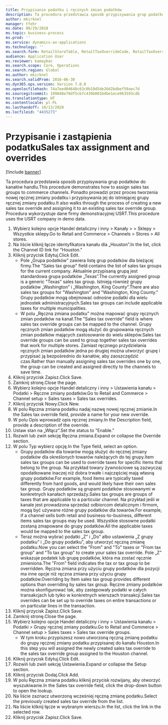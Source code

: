 ```yaml
---
title: Przypisanie podatku i ręcznych zmian podatków
description: Ta procedura przedstawia sposób przypisywania grup podatków do kanałów handlu.
author: mkirknel
manager: tfehr
ms.date: 08/29/2018
ms.topic: business-process
ms.prod: ''
ms.service: dynamics-ax-applications
ms.technology: ''
ms.search.form: RetailStoreTable, RetailTaxOverrideCode, RetailTaxOverrideGroup
audience: Application User
ms.reviewer: kamaybac
ms.search.scope: Core, Operations
ms.search.region: Global
ms.author: mkirknel
ms.search.validFrom: 2016-06-30
ms.dyn365.ops.version: Version 7.0.0
ms.openlocfilehash: 74a7eed04648c63c0b19d5de26d2bdbef59aec7d
ms.sourcegitcommit: 199848e78df5cb7c439b001bdbe1ece963593cdb
ms.translationtype: HT
ms.contentlocale: pl-PL
ms.lasthandoff: 10/13/2020
ms.locfileid: "4435273"
---
```

# <a name="sales-tax-assignment-and-overrides"></a><span data-ttu-id="ca0c2-103"> Przypisanie i zastąpienia podatku</span><span class="sxs-lookup"><span data-stu-id="ca0c2-103">Sales tax assignment and overrides</span></span>

[!include [banner](../../includes/banner.md)]

<span data-ttu-id="ca0c2-104">Ta procedura przedstawia sposób przypisywania grup podatków do kanałów handlu.</span><span class="sxs-lookup"><span data-stu-id="ca0c2-104">This procedure demonstrates how to assign sales tax groups to commerce channels.</span></span> <span data-ttu-id="ca0c2-105">Ponadto prowadzi przez proces tworzenia nowej ręcznej zmiany podatku i przypisywania jej do istniejącej grupy ręcznej zmiany podatku.</span><span class="sxs-lookup"><span data-stu-id="ca0c2-105">It also walks through the process of creating a new sales tax override and assigning it to an existing sales tax override group.</span></span> <span data-ttu-id="ca0c2-106">Procedura wykorzystuje dane firmy demonstracyjnej USRT.</span><span class="sxs-lookup"><span data-stu-id="ca0c2-106">This procedure uses the USRT company in demo data.</span></span>

1. <span data-ttu-id="ca0c2-107">Wybierz kolejno opcje Handel detaliczny i inny > Kanały > > Sklepy > Wszystkie sklepy.</span><span class="sxs-lookup"><span data-stu-id="ca0c2-107">Go to Retail and Commerce > Channels > Stores > All stores.</span></span>
2. <span data-ttu-id="ca0c2-108">Na liście kliknij łącze identyfikatora kanału dla „Houston”.</span><span class="sxs-lookup"><span data-stu-id="ca0c2-108">In the list, click the Channel ID link for "Houston."</span></span>
3. <span data-ttu-id="ca0c2-109">Kliknij przycisk Edytuj.</span><span class="sxs-lookup"><span data-stu-id="ca0c2-109">Click Edit.</span></span>
    * <span data-ttu-id="ca0c2-110">Pole „Grupa podatków” zawiera listę grup podatków dla bieżącej firmy.</span><span class="sxs-lookup"><span data-stu-id="ca0c2-110">The "Sales tax group" field contains the list of sales tax groups for the current company.</span></span> <span data-ttu-id="ca0c2-111">Aktualnie przypisaną grupą jest standardowa grupa podatków „Texas”.</span><span class="sxs-lookup"><span data-stu-id="ca0c2-111">The currently assigned group is a generic "Texas" sales tax group.</span></span> <span data-ttu-id="ca0c2-112">Istnieją również grupy podatków „Washington” i „Washington, King County”.</span><span class="sxs-lookup"><span data-stu-id="ca0c2-112">There are also sales tax groups for "Washington" and "Washington, King County."</span></span> <span data-ttu-id="ca0c2-113">Grupy podatków mogą obejmować odnośne podatki dla wielu jednostek administracyjnych.</span><span class="sxs-lookup"><span data-stu-id="ca0c2-113">Sales tax groups can include applicable taxes for multiple municipalities.</span></span>  
    * <span data-ttu-id="ca0c2-114">W polu „Ręczna zmiana podatku” można mapować grupy ręcznych zmian podatków na kanał.</span><span class="sxs-lookup"><span data-stu-id="ca0c2-114">The "Sales tax override" field is where sales tax override groups can be mapped to the channel.</span></span> <span data-ttu-id="ca0c2-115">Grupy ręcznych zmian podatków mogą służyć do grupowania ręcznych zmian podatków mających zastosowanie do wielu sklepów.</span><span class="sxs-lookup"><span data-stu-id="ca0c2-115">Sales tax override groups can be used to group together sales tax overrides that work for multiple stores.</span></span> <span data-ttu-id="ca0c2-116">Zamiast ręcznego przydzielania ręcznych zmian podatków jedna po drugiej można utworzyć grupę i przypisać ją bezpośrednio do kanałów, aby zaoszczędzić czas.</span><span class="sxs-lookup"><span data-stu-id="ca0c2-116">Rather than manually assigning sales tax overrides one by one, the group can be created and assigned directly to the channels to save time.</span></span>  
4. <span data-ttu-id="ca0c2-117">Kliknij przycisk Zapisz.</span><span class="sxs-lookup"><span data-stu-id="ca0c2-117">Click Save.</span></span>
5. <span data-ttu-id="ca0c2-118">Zamknij stronę.</span><span class="sxs-lookup"><span data-stu-id="ca0c2-118">Close the page.</span></span>
6. <span data-ttu-id="ca0c2-119">Wybierz kolejno opcje Handel detaliczny i inny > Ustawienia kanału > Podatki > Ręczne zmiany podatków.</span><span class="sxs-lookup"><span data-stu-id="ca0c2-119">Go to Retail and Commerce > Channel setup > Sales taxes > Sales tax overrides.</span></span>
7. <span data-ttu-id="ca0c2-120">Kliknij przycisk Nowy.</span><span class="sxs-lookup"><span data-stu-id="ca0c2-120">Click New.</span></span>
8. <span data-ttu-id="ca0c2-121">W polu Ręczna zmiana podatku nadaj nazwę nowej ręcznej zmianie.</span><span class="sxs-lookup"><span data-stu-id="ca0c2-121">In the Sales tax override field, provide a name for your new override.</span></span>
9. <span data-ttu-id="ca0c2-122">W polu Opis wprowadź opis ręcznej zmiany.</span><span class="sxs-lookup"><span data-stu-id="ca0c2-122">In the Description field, provide a description of the override.</span></span>
10. <span data-ttu-id="ca0c2-123">Ustaw stan na „Włącz”.</span><span class="sxs-lookup"><span data-stu-id="ca0c2-123">Set the status to "Enable."</span></span>
11. <span data-ttu-id="ca0c2-124">Rozwiń lub zwiń sekcję Ręczna zmiana.</span><span class="sxs-lookup"><span data-stu-id="ca0c2-124">Expand or collapse the Override section.</span></span>
12. <span data-ttu-id="ca0c2-125">W polu Typ wybierz opcję.</span><span class="sxs-lookup"><span data-stu-id="ca0c2-125">In the Type field, select an option.</span></span>
    * <span data-ttu-id="ca0c2-126">Grupy podatków dla towarów mogą służyć do ręcznej zmiany podatków dla określonych towarów należących do tej grupy.</span><span class="sxs-lookup"><span data-stu-id="ca0c2-126">Item sales tax groups can be used to override taxes for specific items that belong to the group.</span></span> <span data-ttu-id="ca0c2-127">Na przykład towary żywnościowe są zazwyczaj opodatkowane inaczej niż dobra trwałe i najczęściej mają własną grupy podatków.</span><span class="sxs-lookup"><span data-stu-id="ca0c2-127">For example, food items are typically taxed differently from hard goods, and would likely have their own sales tax group.</span></span> <span data-ttu-id="ca0c2-128">Grupy podatków są grupami podatków stosowanymi w konkretnych kanałach sprzedaży.</span><span class="sxs-lookup"><span data-stu-id="ca0c2-128">Sales tax groups are groups of taxes that are applicable to a particular channel.</span></span> <span data-ttu-id="ca0c2-129">Na przykład jeśli w kanale jest prowadzona sprzedaż odbiorcom detalicznym i firmom, mogą być używane różne grupy podatków dla towarów.</span><span class="sxs-lookup"><span data-stu-id="ca0c2-129">For example, if a channel sells both retail and business-to-business, different items sales tax groups may be used.</span></span> <span data-ttu-id="ca0c2-130">Wszystkie stosowne podatki zostaną zmapowane do grupy podatków.</span><span class="sxs-lookup"><span data-stu-id="ca0c2-130">All the applicable taxes would be mapped to the sales tax group.</span></span>  
    * <span data-ttu-id="ca0c2-131">Teraz można wybrać podatki „Z” i „Do” albo ustawienia „Z grupy podatku” i „Do grupy podatku”, aby utworzyć ręczną zmianę podatku.</span><span class="sxs-lookup"><span data-stu-id="ca0c2-131">Now you can select the "From" and "To" taxes or "From tax group" and "To tax group" to create your sales tax override.</span></span> <span data-ttu-id="ca0c2-132">Pole „Z” wskazuje podatek lub grupę podatków, która ma zostać ręcznie zmieniona.</span><span class="sxs-lookup"><span data-stu-id="ca0c2-132">The "From" field indicates the tax or tax group to be overridden.</span></span> <span data-ttu-id="ca0c2-133">Ręczna zmiana przy użyciu grupy podatków dla pozycji ma inne opcje niż ręczna zmiana przy użyciu grupy podatków.</span><span class="sxs-lookup"><span data-stu-id="ca0c2-133">Overriding by Item sales tax group provides different options than overriding by sales tax group.</span></span> <span data-ttu-id="ca0c2-134">Ręczne zmiany podatków można skonfigurować tak, aby zastępowały podatki w całych transakcjach lub tylko w konkretnych wierszach transakcji.</span><span class="sxs-lookup"><span data-stu-id="ca0c2-134">Sales tax overrides can be set up to override taxes on entire transactions or on particular lines in the transaction.</span></span>  
13. <span data-ttu-id="ca0c2-135">Kliknij przycisk Zapisz.</span><span class="sxs-lookup"><span data-stu-id="ca0c2-135">Click Save.</span></span>
14. <span data-ttu-id="ca0c2-136">Zamknij stronę.</span><span class="sxs-lookup"><span data-stu-id="ca0c2-136">Close the page.</span></span>
15. <span data-ttu-id="ca0c2-137">Wybierz kolejno opcje Handel detaliczny i inny > Ustawienia kanału > Podatki > Grupy ręcznej zmiany podatku.</span><span class="sxs-lookup"><span data-stu-id="ca0c2-137">Go to Retail and Commerce > Channel setup > Sales taxes > Sales tax override groups.</span></span>
    * <span data-ttu-id="ca0c2-138">W tym kroku przypiszesz nowo utworzoną ręczną zmianę podatku do grupy ręcznej zmiany podatku przypisanej do kanału Houston.</span><span class="sxs-lookup"><span data-stu-id="ca0c2-138">In this step you will assigned the newly created sales tax override to the sales tax override group assigned to the Houston channel.</span></span>  
16. <span data-ttu-id="ca0c2-139">Kliknij przycisk Edytuj.</span><span class="sxs-lookup"><span data-stu-id="ca0c2-139">Click Edit.</span></span>
17. <span data-ttu-id="ca0c2-140">Rozwiń lub zwiń sekcję Ustawienia.</span><span class="sxs-lookup"><span data-stu-id="ca0c2-140">Expand or collapse the Setup section.</span></span>
18. <span data-ttu-id="ca0c2-141">Kliknij przycisk Dodaj.</span><span class="sxs-lookup"><span data-stu-id="ca0c2-141">Click Add.</span></span>
19. <span data-ttu-id="ca0c2-142">W polu Ręczna zmiana podatku kliknij przycisk rozwijany, aby otworzyć wyszukiwanie.</span><span class="sxs-lookup"><span data-stu-id="ca0c2-142">In the Sales tax override field, click the drop-down button to open the lookup.</span></span>
20. <span data-ttu-id="ca0c2-143">Na liście zaznacz utworzoną wcześniej ręczną zmianę podatku.</span><span class="sxs-lookup"><span data-stu-id="ca0c2-143">Select the previously created sales tax override from the list.</span></span>
21. <span data-ttu-id="ca0c2-144">Na liście kliknij łącze w wybranym wierszu.</span><span class="sxs-lookup"><span data-stu-id="ca0c2-144">In the list, click the link in the selected row.</span></span>
22. <span data-ttu-id="ca0c2-145">Kliknij przycisk Zapisz.</span><span class="sxs-lookup"><span data-stu-id="ca0c2-145">Click Save.</span></span>

